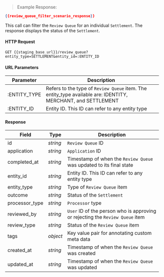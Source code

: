 > Example Response:

```json
{{review_queue_filter_scenario_response}}
```

This call can filter the `Review Queue` for an individual `Settlement`. The response displays the status of the `Settlement`.   

#### HTTP Request

`GET {{staging_base_url}}/review_queue?entity_type=SETTLEMENT&entity_id=:ENTITY_ID`

#### URL Parameters

Parameter | Description
----- | -----------------------
:ENTITY_TYPE | Refers to the type of `Review Queue` item. The entity_type available are: IDENTITY, MERCHANT, and SETTLEMENT
:ENTITY_ID | Entity ID. This ID can refer to any entity type



#### Response

Field | Type | Description
----- | ---- | -----------
id | *string* | `Review Queue` ID
application | *string* | `Application` ID
completed_at | *string* | Timestamp of when the `Review Queue` was updated to its final state
entity_id | *string* | Entity ID. This ID can refer to any entity type
entity_type | *string* | Type of `Review Queue` item
outcome | *string* | Status of the `Settlement`
processor_type | *string* | `Processor` type
reviewed_by | *string* | `User` ID of the person who is approving or rejecting the `Review Queue` item
review_type | *string* | Status of the `Review Queue` item
tags  | *object* | Key value pair for annotating custom meta data
created_at | *string* | Timestamp of when the `Review Queue` was created
updated_at | *string* | Timestamp of when the `Review Queue` was updated
